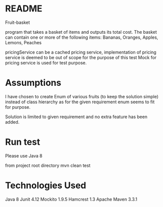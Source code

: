 README
======

Fruit-basket

program that takes a basket of items and outputs its total cost.
The basket can contain one or more of the following items: Bananas, Oranges, Apples, Lemons, Peaches

pricingService  can be a cached pricing service,  implementation of pricing service is deemed to be out of scope for the purpose of this test
Mock for pricing service is used for test purpose.

Assumptions
===========
I have chosen to create Enum of various fruits (to keep the solution simple) instead of class hierarchy 
as for the given requirement enum seems to fit for purpose.

Solution is limited to given requirement and no extra feature has been added.  
 
Run test
========

Please use Java 8 

from project root directory 
mvn clean test

Technologies Used
===============
Java 8
Junit 4.12
Mockito 1.9.5
Hamcrest 1.3
Apache Maven 3.3.1

